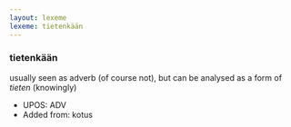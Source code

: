 ```yaml
---
layout: lexeme
lexeme: tietenkään
---
```


###  tietenkään

usually seen as adverb (of course not), but can be analysed as a form of *tieten* (knowingly)
* UPOS:  ADV
* Added from:  kotus

